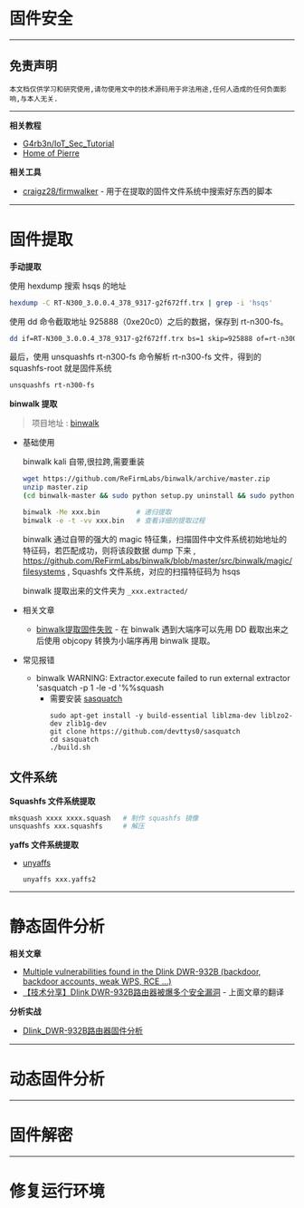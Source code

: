 # 固件安全

---

## 免责声明

`本文档仅供学习和研究使用,请勿使用文中的技术源码用于非法用途,任何人造成的任何负面影响,与本人无关.`

---

**相关教程**
- [G4rb3n/IoT_Sec_Tutorial](https://github.com/G4rb3n/IoT_Sec_Tutorial)
- [Home of Pierre](https://pierrekim.github.io/index.html)

**相关工具**
- [craigz28/firmwalker](https://github.com/craigz28/firmwalker) - 用于在提取的固件文件系统中搜索好东西的脚本

---

# 固件提取

**手动提取**

使用 hexdump 搜索 hsqs 的地址
```bash
hexdump -C RT-N300_3.0.0.4_378_9317-g2f672ff.trx | grep -i 'hsqs'
```

使用 dd 命令截取地址 925888（0xe20c0）之后的数据，保存到 rt-n300-fs。
```bash
dd if=RT-N300_3.0.0.4_378_9317-g2f672ff.trx bs=1 skip=925888 of=rt-n300-fs
```

最后，使用 unsquashfs rt-n300-fs 命令解析 rt-n300-fs 文件，得到的 squashfs-root 就是固件系统
```bash
unsquashfs rt-n300-fs
```

**binwalk 提取**

> 项目地址 : [binwalk](https://github.com/ReFirmLabs/binwalk)

- 基础使用

    binwalk kali 自带,很拉跨,需要重装
    ```bash
    wget https://github.com/ReFirmLabs/binwalk/archive/master.zip
    unzip master.zip
    (cd binwalk-master && sudo python setup.py uninstall && sudo python setup.py install)
    ```

    ```bash
    binwalk -Me xxx.bin         # 递归提取
    binwalk -e -t -vv xxx.bin   # 查看详细的提取过程
    ```

    binwalk 通过自带的强大的 magic 特征集，扫描固件中文件系统初始地址的特征码，若匹配成功，则将该段数据 dump 下来
    , https://github.com/ReFirmLabs/binwalk/blob/master/src/binwalk/magic/filesystems , Squashfs 文件系统，对应的扫描特征码为 hsqs

    binwalk 提取出来的文件夹为 `_xxx.extracted/`

- 相关文章
    - [binwalk提取固件失败](https://my.oschina.net/u/4581876/blog/4380942) - 在 binwalk 遇到大端序可以先用 DD 截取出来之后使用 objcopy 转换为小端序再用 binwalk 提取。

- 常见报错
    - binwalk WARNING: Extractor.execute failed to run external extractor 'sasquatch -p 1 -le -d '%%squash
        - 需要安装 [sasquatch](https://github.com/devttys0/sasquatch)
            ```
            sudo apt-get install -y build-essential liblzma-dev liblzo2-dev zlib1g-dev
            git clone https://github.com/devttys0/sasquatch
            cd sasquatch
            ./build.sh
            ```

## 文件系统

**Squashfs 文件系统提取**
```bash
mksquash xxxx xxxx.squash   # 制作 squashfs 镜像
unsquashfs xxx.squashfs     # 解压
```

**yaffs 文件系统提取**
- [unyaffs](https://code.google.com/archive/p/unyaffs/downloads)
    ```
    unyaffs xxx.yaffs2
    ```

---

# 静态固件分析

**相关文章**
- [Multiple vulnerabilities found in the Dlink DWR-932B (backdoor, backdoor accounts, weak WPS, RCE ...) ](https://pierrekim.github.io/blog/2016-09-28-dlink-dwr-932b-lte-routers-vulnerabilities.html)
- [【技术分享】Dlink DWR-932B路由器被爆多个安全漏洞](https://www.anquanke.com/post/id/84671) - 上面文章的翻译

**分析实战**
- [Dlink_DWR-932B路由器固件分析](./实验/Dlink_DWR-932B路由器固件分析.md)

---

# 动态固件分析



---

# 固件解密





---

# 修复运行环境





